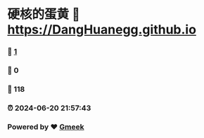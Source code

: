 # 硬核的蛋黄 :link: https://DangHuanegg.github.io 
### :page_facing_up: [1](https://DangHuanegg.github.io/tag.html) 
### :speech_balloon: 0 
### :hibiscus: 118 
### :alarm_clock: 2024-06-20 21:57:43 
### Powered by :heart: [Gmeek](https://github.com/Meekdai/Gmeek)
